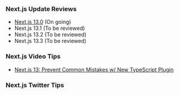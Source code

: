 ### Next.js Update Reviews

- [Next.js 13.0](v13.0/README.md) (On going)
- Next.js 13.1 (To be reviewed)
- Next.js 13.2 (To be reviewed)
- Next.js 13.3 (To be reviewed)

### Next.js Video Tips
- [Next.js 13: Prevent Common Mistakes w/ New TypeScript Plugin
](https://www.youtube.com/watch?v=pqMqn9fKEf8)

### Next.js Twitter Tips

